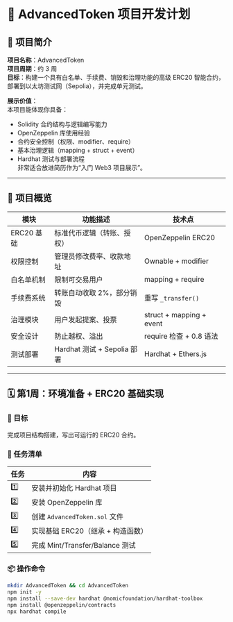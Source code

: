 # 🚀 AdvancedToken 项目开发计划

## 📘 项目简介
**项目名称**：AdvancedToken  
**项目周期**：约 3 周  
**目标**：构建一个具有白名单、手续费、销毁和治理功能的高级 ERC20 智能合约，部署到以太坊测试网（Sepolia），并完成单元测试。

**展示价值**：  
本项目能体现你具备：
- Solidity 合约结构与逻辑编写能力  
- OpenZeppelin 库使用经验  
- 合约安全控制（权限、modifier、require）  
- 基本治理逻辑（mapping + struct + event）  
- Hardhat 测试与部署流程  
非常适合放进简历作为“入门 Web3 项目展示”。

---

## 🧱 项目概览

| 模块 | 功能描述 | 技术点 |
|------|------------|----------|
| ERC20 基础 | 标准代币逻辑（转账、授权） | OpenZeppelin ERC20 |
| 权限控制 | 管理员修改费率、收款地址 | Ownable + modifier |
| 白名单机制 | 限制可交易用户 | mapping + require |
| 手续费系统 | 转账自动收取 2%，部分销毁 | 重写 `_transfer()` |
| 治理模块 | 用户发起提案、投票 | struct + mapping + event |
| 安全设计 | 防止越权、溢出 | require 检查 + 0.8 语法 |
| 测试部署 | Hardhat 测试 + Sepolia 部署 | Hardhat + Ethers.js |

---

## 🗓️ 第1周：环境准备 + ERC20 基础实现

### 🎯 目标
完成项目结构搭建，写出可运行的 ERC20 合约。

### 🧩 任务清单
| 任务 | 内容 |
|------|------|
| 1️⃣ | 安装并初始化 Hardhat 项目 |
| 2️⃣ | 安装 OpenZeppelin 库 |
| 3️⃣ | 创建 `AdvancedToken.sol` 文件 |
| 4️⃣ | 实现基础 ERC20（继承 + 构造函数） |
| 5️⃣ | 完成 Mint/Transfer/Balance 测试 |

### 📦 操作命令
```bash
mkdir AdvancedToken && cd AdvancedToken
npm init -y
npm install --save-dev hardhat @nomicfoundation/hardhat-toolbox
npm install @openzeppelin/contracts
npx hardhat compile

